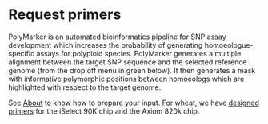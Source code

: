 Request primers
===============

PolyMarker is an automated bioinformatics pipeline for SNP assay development which increases the probability of generating homoeologue-specific assays for polyploid species. PolyMarker generates a multiple alignment between the target SNP sequence and the selected reference genome (from the drop off menu in green below). It then generates a mask with informative polymorphic positions between homoeologs which are highlighted with respect to the target genome.

See [About](/about) to know how to prepare your input. For wheat, we have [designed primers](/designed_primers) for the iSelect 90K chip and the Axiom 820k chip.
